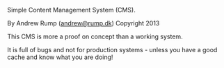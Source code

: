 Simple Content Management System (CMS).

By Andrew Rump (andrew@rump.dk) Copyright 2013

This CMS is more a proof on concept than a working system.

It is full of bugs and not for production systems -
unless you have a good cache and know what you are doing!

